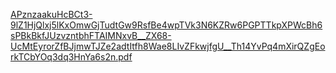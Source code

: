 [APznzaakuHcBCt3-9lZ1HjQlxj5lKxOmwGjTudtGw9RsfBe4wpTVk3N6KZRw6PGPTTkpXPWcBh6sPBkBkfJUzvzntbhFTAIMNxvB__ZX68-UcMtEyrorZfBJjmwTJZe2adtItfh8Wae8LIvZFkwjfgU__Th14YvPq4mXirQZgEorkTCbYOq3dq3HnYa6s2n.pdf](https://github.com/user-attachments/files/17995831/APznzaakuHcBCt3-9lZ1HjQlxj5lKxOmwGjTudtGw9RsfBe4wpTVk3N6KZRw6PGPTTkpXPWcBh6sPBkBkfJUzvzntbhFTAIMNxvB__ZX68-UcMtEyrorZfBJjmwTJZe2adtItfh8Wae8LIvZFkwjfgU__Th14YvPq4mXirQZgEorkTCbYOq3dq3HnYa6s2n.pdf)
